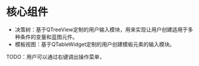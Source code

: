 # 核心组件
- 决策树：基于QTreeView定制的用户输入模块，用来实现让用户创建适用于多种条件的变量和蓝图元件。
- 模板视图：基于QTableWidget定制的用户创建模板元素的输入模块。

TODO：用户可以通过右键调出操作菜单，
